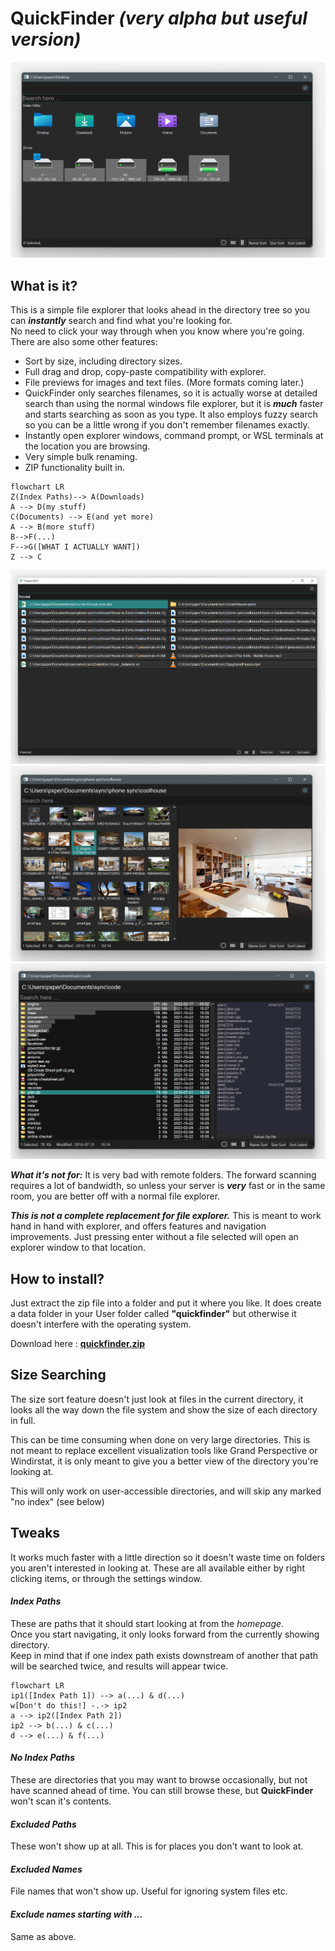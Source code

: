 # QuickFinder _(very alpha but useful version)_
![homepage](https://github.com/pxp888/quickfinder/blob/main/resources/qf0.png)

## What is it? 
This is a simple file explorer that looks ahead in the directory tree so you can **_instantly_** search and find what you're looking for.  
No need to click your way through when you know where you're going.  
There are also some other features: 
* Sort by size, including directory sizes.  
* Full drag and drop, copy-paste compatibility with explorer.  
* File previews for images and text files. (More formats coming later.)
* QuickFinder only searches filenames, so it is actually worse at detailed search than using the normal windows file explorer, but it is **_much_** faster and starts searching as soon as you type.  It also employs fuzzy search so you can be a little wrong if you don't remember filenames exactly.  
* Instantly open explorer windows, command prompt, or WSL terminals at the location you are browsing.  
* Very simple bulk renaming.  
* ZIP functionality built in.  

```mermaid
flowchart LR
Z(Index Paths)--> A(Downloads)
A --> D(my stuff)
C(Documents) --> E(and yet more)
A --> B(more stuff)
B-->F(...)
F-->G([WHAT I ACTUALLY WANT])
Z --> C
```

![iconview](https://github.com/pxp888/quickfinder/blob/main/resources/qf4.png)
![iconview](https://github.com/pxp888/quickfinder/blob/main/resources/qf1.png)
![listview](https://github.com/pxp888/quickfinder/blob/main/resources/qf3.png)


***What it's not for:*** It is very bad with remote folders.  The forward scanning requires a lot of bandwidth, so unless your server is **_very_** fast or in the same room, you are better off with a normal file explorer.  

***This is not a complete replacement for file explorer.***  This is meant to work hand in hand with explorer, and offers features and navigation improvements.  Just pressing enter without a file selected will open an explorer window to that location.  

## How to install?  
Just extract the zip file into a folder and put it where you like.  It does create a data folder in your User folder called **"quickfinder"** but otherwise it doesn't interfere with the operating system.  

Download here : [**quickfinder.zip**](https://github.com/pxp888/quickfinder/releases/download/v1.4.4/quickfinder.zip)

## Size Searching
The size sort feature doesn't just look at files in the current directory, it looks all the way down the file system and show the size of each directory in full.  

This can be time consuming when done on very large directories.  This is not meant to replace excellent visualization tools like Grand Perspective or Windirstat, it is only meant to give you a better view of the directory you're looking at.  

This will only work on user-accessible directories, and will skip any marked "no index" (see below)

## Tweaks
It works much faster with a little direction so it doesn't waste time on folders you aren't interested in looking at.  These are all available either by right clicking items, or through the settings window.  
#### _Index Paths_
These are paths that it should start looking at from the _homepage_.  
Once you start navigating, it only looks forward from the currently showing directory.  
Keep in mind that if one index path exists downstream of another that path will be searched twice, and results will appear twice.  

~~~mermaid
flowchart LR
ip1([Index Path 1]) --> a(...) & d(...)
w[Don't do this!] -.-> ip2
a --> ip2([Index Path 2])
ip2 --> b(...) & c(...)
d --> e(...) & f(...)
~~~

#### _No Index Paths_
These are directories that you may want to browse occasionally, but not have scanned ahead of time.  You can still browse these, but **QuickFinder** won't scan it's contents.  
#### _Excluded Paths_
These won't show up at all.  This is for places you don't want to look at.  
#### _Excluded Names_
File names that won't show up.  Useful for ignoring system files etc.  
#### _Exclude names starting with ..._
Same as above.  


